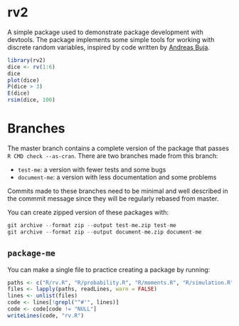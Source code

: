 # rv2

A simple package used to demonstrate package development with devtools. The package implements some simple tools for working with discrete random variables, inspired by code written by [Andreas Buja](http://stat.wharton.upenn.edu/~buja/STAT-101/src-probability.R).

```r
library(rv2)
dice <- rv(1:6)
dice
plot(dice)
P(dice > 3)
E(dice)
rsim(dice, 100)
```

# Branches

The master branch contains a complete version of the package that passes `R CMD check --as-cran`. There are two branches made from this branch:

* `test-me`: a version with fewer tests and some bugs
* `document-me`: a version with less documentation and some problems

Commits made to these branches need to be minimal and well described in the commmit message since they will be regularly rebased from master.

You can create zipped version of these packages with:

```R
git archive --format zip --output test-me.zip test-me 
git archive --format zip --output document-me.zip document-me 
```

## `package-me`

You can make a single file to practice creating a package by running:

```R
paths <- c("R/rv.R", "R/probability.R", "R/moments.R", "R/simulation.R", "R/ops.R")
files <- lapply(paths, readLines, warn = FALSE)
lines <- unlist(files)
code <- lines[!grepl("^#'", lines)]
code <- code[code != "NULL"]
writeLines(code, "rv.R")
```
